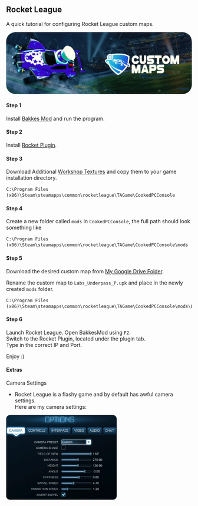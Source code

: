 ## Rocket League

A quick tutorial for configuring Rocket League custom maps.

<img href="Rocket League" src="pictures/custom_maps.png" width="550" style="border-radius: 25px;"/>

#### Step 1

Install [Bakkes Mod](https://www.bakkesmod.com/) and run the program.

#### Step 2

Install [Rocket Plugin](https://bakkesplugins.com/plugins/view/26).

#### Step 3

Download Additional [Workshop Textures](https://drive.google.com/file/d/1te3LAFnmeKUemYHiIcmu-tnu_0uF4dSR/view?usp=sharing) and copy them to your game installation directory.  
```
C:\Program Files (x86)\Steam\steamapps\common\rocketleague\TAGame\CookedPCConsole
```

#### Step 4

Create a new folder called `mods` in `CookedPCConsole`, the full path should look something like  
```
C:\Program Files (x86)\Steam\steamapps\common\rocketleague\TAGame\CookedPCConsole\mods
```

#### Step 5

Download the desired custom map from [My Google Drive Folder](https://drive.google.com/drive/folders/1q3n5r0Bt7Bqod50DCY58IottOdgv0JcM?usp=sharing).  

Rename the custom map to `Labs_Underpass_P.upk` and place in the newly created `mods` folder.  
```
C:\Program Files (x86)\Steam\steamapps\common\rocketleague\TAGame\CookedPCConsole\mods\Labs_Underpass_P.upk
```

#### Step 6

Launch Rocket League.
Open BakkesMod using `F2`.  
Switch to the Rocket Plugin, located under the plugin tab.  
Type in the correct IP and Port.

Enjoy :)

#### Extras

Camera Settings
- Rocket League is a flashy game and by default has awful camera settings.  
Here are my camera settings:  

<img href="Rocket League" src="pictures/rl_camera_settings.png" width="300" style="border-radius: 10px;"/>